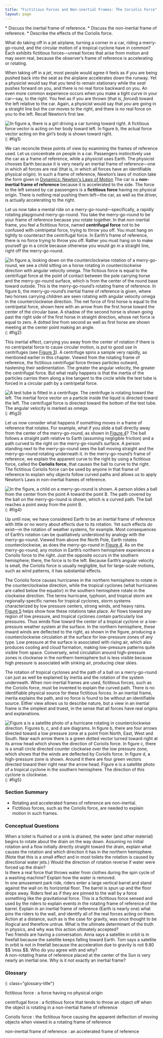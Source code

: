 ```yaml
---
title: "Fictitious Forces and Non-inertial Frames: The Coriolis Force"
layout: page
---
```


<div class="abstract" markdown="1">
* Discuss the inertial frame of reference.
* Discuss the non-inertial frame of reference.
* Describe the effects of the Coriolis force.

</div>

What do taking off in a jet airplane, turning a corner in a car, riding a
merry-go-round, and the circular motion of a tropical cyclone have in common?
Each exhibits fictitious forces—unreal forces that arise from motion and may
*seem* real, because the observer’s frame of reference is accelerating or
rotating.

When taking off in a jet, most people would agree it feels as if you are being
pushed back into the seat as the airplane accelerates down the runway. Yet a
physicist would say that *you* tend to remain stationary while the *seat* pushes
forward on you, and there is no real force backward on you. An even more common
experience occurs when you make a tight curve in your car—say, to the right. You
feel as if you are thrown (that is, *forced*) toward the left relative to the
car. Again, a physicist would say that *you* are going in a straight line but
the *car* moves to the right, and there is no real force on you to the left.
Recall Newton’s first law.

![In figure a, there is a girl driving a car turning toward right. A fictitious force vector is acting on her body toward left. In figure b, the actual force vector acting on the girl&#x2019;s body is shown toward right.](../resources/Figure_07_04_01a.jpg "(a) The car driver feels herself forced to the left relative to the car when she makes a right turn. This is a fictitious force arising from the use of the car as a frame of reference. (b) In the Earth&#x2019;s frame of reference, the driver moves in a straight line, obeying Newton&#x2019;s first law, and the car moves to the right. There is no real force to the left on the driver relative to Earth. There is a real force to the right on the car to make it turn.")
{: #fig1}

We can reconcile these points of view by examining the frames of reference used.
Let us concentrate on people in a car. Passengers instinctively use the car as a
frame of reference, while a physicist uses Earth. The physicist chooses Earth
because it is very nearly an inertial frame of reference—one in which all forces
are real (that is, in which all forces have an identifiable physical origin). In
such a frame of reference, Newton’s laws of motion take the form given
in [Dynamics: Newton\'s Laws of Motion](../contents/ch4Dynamics.md) The car is a
**non-inertial frame of reference**
because it is accelerated to the side. The force to the left sensed by car
passengers is a **fictitious force**
having no physical origin. There is nothing real pushing them left—the car, as
well as the driver, is actually accelerating to the right.

Let us now take a mental ride on a merry-go-round—specifically, a rapidly
rotating playground merry-go-round. You take the merry-go-round to be your frame
of reference because you rotate together. In that non-inertial frame, you feel a
fictitious force, named **centrifugal force**
not to be confused with centripetal force, trying to throw you off. You must
hang on tightly to counteract the centrifugal force. In Earth’s frame of
reference, there is no force trying to throw you off. Rather you must hang on to
make yourself go in a circle because otherwise you would go in a straight line,
right off the merry-go-round.

![In figure a, looking down on the counterclockwise rotation of a merry-go-round, we see a child sitting on a horse rotating in counterclockwise direction with angular velocity omega. The fictious force is equal to the centrifugal force at the point of contact between the pole carrying horse and the merry-go-round surface, which is from the center of the round base toward outside. This is the merry-go-round&#x2019;s rotating frame of reference. In figure b, the merry-go-round&#x2019;s inertial frame of reference is given, where two horses carrying children are seen rotating with angular velocity omega in the counterclockwise direction. The net force of first horse is equal to the centripetal force, shown here with an arrow from the first horse toward the center of the circular base. A shadow of the second horse is shown going past the right side of the first horse in straight direction, whose net force is equal to zero. A dotted line from second as well as first horse are shown meeting at the center point making an angle.](../resources/Figure_07_04_02a.jpg "(a) A rider on a merry-go-round feels as if he is being thrown off. This fictitious force is called the centrifugal force&#x2014;it explains the rider&#x2019;s motion in the rotating frame of reference.  (b) In an inertial frame of reference and according to Newton&#x2019;s laws, it is his inertia that carries him off and not a real force (the  unshaded rider has \( F_\text{net}=0 \) and heads in a straight line). A real force, \( F_{\text{centripetal}} \) , is needed to cause a circular path. ")
{: #fig2}

This inertial effect, carrying you away from the center of rotation if there is
no centripetal force to cause circular motion, is put to good use in
centrifuges (see [Figure 3](#fig3)). A centrifuge spins a sample very rapidly,
as mentioned earlier in this chapter. Viewed from the rotating frame of
reference, the fictitious centrifugal force throws particles outward, hastening
their sedimentation. The greater the angular velocity, the greater the
centrifugal force. But what really happens is that the inertia of the particles
carries them along a line tangent to the circle while the test tube is forced in
a circular path by a centripetal force.

![A test tube is fitted in a centrifuge. The centrifuge is rotating toward the left. The inertial force vector on a particle inside the liquid is directed toward the left. The  centrifugal force is directed toward the bottom of the test tube. The angular velocity is marked as omega.](../resources/Figure_07_04_03a.jpg "Centrifuges use inertia to perform their task. Particles in the fluid sediment come out because their inertia carries them away from the center of rotation. The large angular velocity of the centrifuge quickens the sedimentation. Ultimately, the particles will come into contact with the test tube walls, which will then supply the centripetal force needed to make them move in a circle of constant radius.")
{: #fig3}

Let us now consider what happens if something moves in a frame of reference that
rotates. For example, what if you slide a ball directly away from the center of
the merry-go-round, as shown in [Figure 4](#fig4)? The ball follows a straight
path relative to Earth (assuming negligible friction) and a path curved to the
right on the merry-go-round’s surface. A person standing next to the
merry-go-round sees the ball moving straight and the merry-go-round rotating
underneath it. In the merry-go-round’s frame of reference, we explain the
apparent curve to the right by using a fictitious force, called the
**Coriolis force**, that causes the ball to curve to the right. The fictitious
Coriolis force can be used by anyone in that frame of reference to explain why
objects follow curved paths and allows us to apply Newton’s Laws in non-inertial
frames of reference.

![In the figure, a child on a merry-go-round is shown. A person slides a ball from the center from the point A toward the point B. The path covered by the ball on the merry-go-round is shown, which is a curved path. The ball reaches a point away from the point B.](../resources/Figure_07_04_04a.jpg "Looking down on the counterclockwise rotation of a merry-go-round, we see that a ball slid straight toward the edge follows a path curved to the right. The person slides the ball toward point B, starting at point A. Both points rotate to the shaded positions (A&#x2019; and B&#x2019;) shown in the time that the ball follows the curved path in the rotating frame and a straight path in Earth&#x2019;s frame.")
{: #fig4}

Up until now, we have considered Earth to be an inertial frame of reference with
little or no worry about effects due to its rotation. Yet such effects *do*
exist—in the rotation of weather systems, for example. Most consequences of
Earth’s rotation can be qualitatively understood by analogy with the
merry-go-round. Viewed from above the North Pole, Earth rotates
counterclockwise, as does the merry-go-round in [Figure 4](#fig4). As on the
merry-go-round, any motion in Earth’s northern hemisphere experiences a Coriolis
force to the right. Just the opposite occurs in the southern hemisphere; there,
the force is to the left. Because Earth’s angular velocity is small, the
Coriolis force is usually negligible, but for large-scale motions, such as wind
patterns, it has substantial effects.

The Coriolis force causes hurricanes in the northern hemisphere to rotate in the
counterclockwise direction, while the tropical cyclones (what hurricanes are
called below the equator) in the southern hemisphere rotate in the clockwise
direction. The terms hurricane, typhoon, and tropical storm are
regionally-specific names for tropical cyclones, storm systems characterized by
low pressure centers, strong winds, and heavy rains. [Figure 5](#fig5) helps
show how these rotations take place. Air flows toward any region of low
pressure, and tropical cyclones contain particularly low pressures. Thus winds
flow toward the center of a tropical cyclone or a low-pressure weather system at
the surface. In the northern hemisphere, these inward winds are deflected to the
right, as shown in the figure, producing a counterclockwise circulation at the
surface for low-pressure zones of any type. Low pressure at the surface is
associated with rising air, which also produces cooling and cloud formation,
making low-pressure patterns quite visible from space. Conversely, wind
circulation around high-pressure zones is clockwise in the northern hemisphere
but is less visible because high pressure is associated with sinking air,
producing clear skies.

The rotation of tropical cyclones and the path of a ball on a merry-go-round can
just as well be explained by inertia and the rotation of the system underneath.
When non-inertial frames are used, fictitious forces, such as the Coriolis
force, must be invented to explain the curved path. There is no identifiable
physical source for these fictitious forces. In an inertial frame, inertia
explains the path, and no force is found to be without an identifiable source.
Either view allows us to describe nature, but a view in an inertial frame is the
simplest and truest, in the sense that all forces have real origins and
explanations.

![Figure a is a satellite photo of a hurricane rotating in counterclockwise direction. Figures b, c, and d are diagrams. In figure b, there are four arrows directed toward a low pressure zone at a point from North, East, West and South. Near each arrow there is a green dotted vector turned toward right at its arrow head which shows the direction of Coriolis force. In figure c, there is a small circle directed counter clockwise over the low pressure zone, which shows that the winds are deflected by Coriolis force. In figure d, a high-pressure zone is shown. Around it there are four green vectors directed toward their right near the arrow head. Figure e is a satellite photo of a tropical cyclone in the southern hemisphere. The direction of this cyclone is clockwise.](../resources/Figure_07_04_05a.jpg "(a) The counterclockwise rotation of this northern hemisphere hurricane is a major consequence of the Coriolis force. (credit: NASA)  (b) Without the Coriolis force, air would flow straight into a low-pressure zone, such as that found in tropical cyclones.
(c) The Coriolis force deflects the winds to the right, producing a counterclockwise rotation. (d) Wind flowing away from a high-pressure zone is also deflected to the right, producing a clockwise rotation.  (e) The opposite direction of rotation is produced by the Coriolis force in the southern hemisphere, leading to tropical cyclones. (credit: NASA)")
{: #fig5}

### Section Summary

* Rotating and accelerated frames of reference are non-inertial.
* Fictitious forces, such as the Coriolis force, are needed to explain motion in
  such frames.

### Conceptual Questions

<div class="exercise" data-element-type="conceptual-questions">
<div class="problem" markdown="1">
When a toilet is flushed or a sink is drained, the water (and other material) begins to rotate about the drain on the way down. Assuming no initial rotation and a flow initially directly straight toward the drain, explain what causes the rotation and which direction it has in the northern hemisphere. (Note that this is a small effect and in most toilets the rotation is caused by directional water jets.) Would the direction of rotation reverse if water were forced up the drain?

</div>
</div>

<div class="exercise" data-element-type="conceptual-questions">
<div class="problem" markdown="1">
Is there a real force that throws water from clothes during the spin cycle of a washing machine? Explain how the water is removed.

</div>
</div>

<div class="exercise" data-element-type="conceptual-questions">
<div class="problem" markdown="1">
In one amusement park ride, riders enter a large vertical barrel and stand against the wall on its horizontal floor. The barrel is spun up and the floor drops away. Riders feel as if they are pinned to the wall by a force something like the gravitational force. This is a fictitious force sensed and used by the riders to explain events in the rotating frame of reference of the barrel. Explain in an inertial frame of reference (Earth is nearly one) what pins the riders to the wall, and identify all of the real forces acting on them.

</div>
</div>

<div class="exercise" data-element-type="conceptual-questions">
<div class="problem" markdown="1">
Action at a distance, such as is the case for gravity, was once thought to be illogical and therefore untrue. What is the ultimate determinant of the truth in physics, and why was this action ultimately accepted?

</div>
</div>

<div class="exercise" data-element-type="conceptual-questions">
<div class="problem" markdown="1">
Two friends are having a conversation. Anna says a satellite in orbit is in freefall because the satellite keeps falling toward Earth. Tom says a satellite in orbit is not in freefall because the acceleration due to gravity is not 9.80 $$ \mss $$. Who do you agree with and why?

</div>
</div>

<div class="exercise" data-element-type="conceptual-questions">
<div class="problem" markdown="1">
A non-rotating frame of reference placed at the center of the Sun is very nearly an inertial one. Why is it not exactly an inertial frame?

</div>
</div>

<div class="glossary" markdown="1">

### Glossary
{: class="glossary-title"}

fictitious force
: a force having no physical origin

centrifugal force
: a fictitious force that tends to throw an object off when the object is
rotating in a non-inertial frame of reference

Coriolis force
: the fictitious force causing the apparent deflection of moving objects when
viewed in a rotating frame of reference

non-inertial frame of reference
: an accelerated frame of reference

</div>
